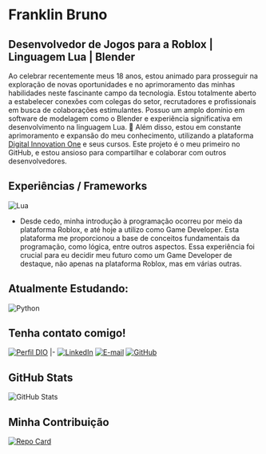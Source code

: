 
# Franklin Bruno  
## Desenvolvedor de Jogos para a Roblox | Linguagem Lua | Blender
 Ao celebrar recentemente meus 18 anos, estou animado para prosseguir na exploração de novas oportunidades e no aprimoramento das minhas habilidades neste fascinante campo da tecnologia. Estou totalmente aberto a estabelecer conexões com colegas do setor, recrutadores e profissionais em busca de colaborações estimulantes. Possuo um amplo domínio em software de modelagem como o Blender e experiência significativa em desenvolvimento na linguagem Lua. 🚀 Além disso, estou em constante aprimoramento e expansão do meu conhecimento, utilizando a plataforma [Digital Innovation One](https://www.dio.me) e seus cursos. Este projeto é o meu primeiro no GitHub, e estou ansioso para compartilhar e colaborar com outros desenvolvedores.

## Experiências / Frameworks

![Lua](https://img.shields.io/badge/Lua-2C2D72?style=for-the-badge&logo=lua&logoColor=white)

- Desde cedo, minha introdução à programação ocorreu por meio da plataforma Roblox, e até hoje a utilizo como Game Developer. Esta plataforma me proporcionou a base de conceitos fundamentais da programação, como lógica, entre outros aspectos. Essa experiência foi crucial para eu decidir meu futuro como um Game Developer de destaque, não apenas na plataforma Roblox, mas em várias outras.

## Atualmente Estudando:

![Python](https://img.shields.io/badge/python-3670A0?style=for-the-badge&logo=python&logoColor=ffdd54)

## Tenha contato comigo!
[![Perfil DIO](https://img.shields.io/badge/-Meu%20Perfil%20na%20DIO-0077B5?style=for-the-badge&logo=gitbook&logoColor=white)](https://www.dio.me/users/frannklin_bruno)
|-
[![LinkedIn](https://img.shields.io/badge/LinkedIn-0077B5?style=for-the-badge&logo=linkedin&logoColor=white)](https://www.linkedin.com/in/franklin-bruno-59bb3128b/)
[![E-mail](https://img.shields.io/badge/-Email-000?style=for-the-badge&logo=microsoft-outlook&logoColor=007BFF)](mailto:frannklin.bruno@gmail.com)
[![GitHub](https://img.shields.io/badge/GitHub-100000?style=for-the-badge&logo=github&logoColor=white)](https://github.com/kilinel)


## GitHub Stats

![GitHub Stats](https://github-readme-stats.vercel.app/api?username=kilinel&theme=transparent&bg_color=000&border_color=30A3DC&show_icons=true&icon_color=30A3DC&title_color=E94D5F&text_color=FFF)


## Minha Contribuição


[![Repo Card](https://github-readme-stats.vercel.app/api/pin/?username=SEUUSERNAME&repo=SEUREPOSITORIO&bg_color=000&border_color=30A3DC&show_icons=true&icon_color=30A3DC&title_color=E94D5F&text_color=FFF)](https://github.com/kilinel/dio-lab-open-source.git)